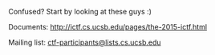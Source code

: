 Confused? Start by looking at these guys :)

Documents: http://ictf.cs.ucsb.edu/pages/the-2015-ictf.html

Mailing list: [ctf-participants@lists.cs.ucsb.edu](https://lists.cs.ucsb.edu/mailman/listinfo/ctf-participants)
